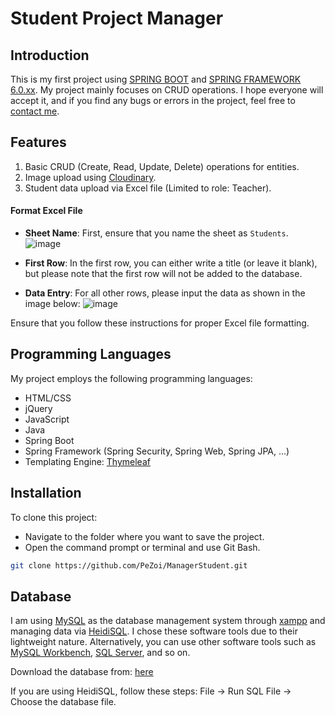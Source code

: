 # Student Project Manager

## Introduction
This is my first project using [SPRING BOOT](https://spring.io/projects/spring-boot) and [SPRING FRAMEWORK 6.0.xx](https://spring.io/projects/spring-framework). My project mainly focuses on CRUD operations. I hope everyone will accept it, and if you find any bugs or errors in the project, feel free to [contact me](https://www.facebook.com/dongph.0502).

## Features
1. Basic CRUD (Create, Read, Update, Delete) operations for entities.
2. Image upload using [Cloudinary](https://cloudinary.com/).
3. Student data upload via Excel file (Limited to role: Teacher).

#### Format Excel File
- **Sheet Name**: First, ensure that you name the sheet as `Students`.
   ![image](https://github.com/PeZoi/ManagerStudent/assets/87312316/9ca51c8c-8baa-45f6-9afd-b6887ee4ce03)

- **First Row**: In the first row, you can either write a title (or leave it blank), but please note that the first row will not be added to the database.

-  **Data Entry**: For all other rows, please input the data as shown in the image below:
   ![image](https://github.com/PeZoi/ManagerStudent/assets/87312316/5c80117d-f13f-439a-8d61-9730feca3452)

Ensure that you follow these instructions for proper Excel file formatting.

## Programming Languages

My project employs the following programming languages:

- HTML/CSS
- jQuery
- JavaScript
- Java
- Spring Boot
- Spring Framework (Spring Security, Spring Web, Spring JPA, ...)
- Templating Engine: [Thymeleaf](https://www.thymeleaf.org/)

## Installation

To clone this project:

- Navigate to the folder where you want to save the project.
- Open the command prompt or terminal and use Git Bash.

```sh
git clone https://github.com/PeZoi/ManagerStudent.git
```

## Database

I am using [MySQL](https://www.mysql.com/) as the database management system through [xampp](https://www.apachefriends.org/download.html) and managing data via [HeidiSQL](https://www.heidisql.com/). I chose these software tools due to their lightweight nature. Alternatively, you can use other software tools such as [MySQL Workbench](https://www.mysql.com/products/workbench/), [SQL Server](https://www.microsoft.com/en-us/sql-server/sql-server-downloads), and so on.

Download the database from: [here](https://drive.google.com/file/d/1yzMyVqaaZTt9WUHwpwmuxrhUlsCR0I4r/view?usp=drive_link)

If you are using HeidiSQL, follow these steps: File -> Run SQL File -> Choose the database file.

